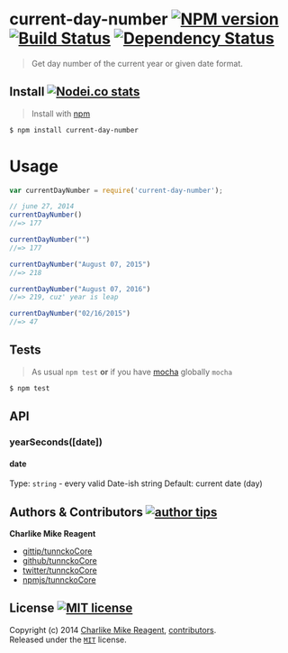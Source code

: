 # current-day-number [![NPM version][npmjs-img]][npmjs-url] [![Build Status][travis-img]][travis-url] [![Dependency Status][depstat-img]][depstat-url]

> Get day number of the current year or given date format.


## Install [![Nodei.co stats][npmjs-install]][npmjs-url] 

> Install with [npm](https://npmjs.org)

```bash
$ npm install current-day-number
```


# Usage
```js
var currentDayNumber = require('current-day-number');

// june 27, 2014
currentDayNumber()
//=> 177

currentDayNumber("")
//=> 177

currentDayNumber("August 07, 2015")
//=> 218

currentDayNumber("August 07, 2016")
//=> 219, cuz' year is leap

currentDayNumber("02/16/2015")
//=> 47
```


## Tests
> As usual `npm test` **or** if you have [mocha][mocha-url] globally `mocha`

```bash
$ npm test
```


## API

### yearSeconds([date])

#### date

Type: `string` - every valid Date-ish string
Default: current date (day)


## Authors & Contributors [![author tips][author-gittip-img]][author-gittip]
**Charlike Mike Reagent**
+ [gittip/tunnckoCore][author-gittip]
+ [github/tunnckoCore][author-github]
+ [twitter/tunnckoCore][author-twitter]
+ [npmjs/tunnckoCore][author-npmjs]


## License [![MIT license][license-img]][license-url]
Copyright (c) 2014 [Charlike Mike Reagent][author-website], [contributors](https://github.com/tunnckoCore/current-day-number/graphs/contributors).  
Released under the [`MIT`][license-url] license.


[mocha-url]: https://github.com/visionmedia/mocha

[npmjs-url]: http://npm.im/current-day-number
[npmjs-img]: http://img.shields.io/npm/v/current-day-number.svg
[npmjs-install]: https://nodei.co/npm/current-day-number.png?mini=true

[license-url]: https://github.com/tunnckoCore/current-day-number/blob/master/license.md
[license-img]: http://img.shields.io/badge/license-MIT-blue.svg

[travis-url]: https://travis-ci.org/tunnckoCore/current-day-number
[travis-img]: https://travis-ci.org/tunnckoCore/current-day-number.svg?branch=master

[depstat-url]: https://david-dm.org/tunnckoCore/current-day-number
[depstat-img]: https://david-dm.org/tunnckoCore/current-day-number.svg

[author-gittip-img]: http://img.shields.io/gittip/tunnckoCore.svg
[author-gittip]: https://www.gittip.com/tunnckoCore
[author-github]: https://github.com/tunnckoCore
[author-twitter]: https://twitter.com/tunnckoCore

[author-website]: http://www.whistle-bg.tk
[author-npmjs]: https://npmjs.org/~tunnckocore

